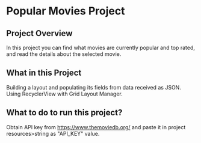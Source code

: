 # Popular Movies Project

## Project Overview
In this project you can find what movies are currently popular and top rated, and read the details about the selected movie.

## What in this Project

Building a layout and populating its fields from data received as JSON. Using RecyclerView with Grid Layout Manager.

## What to do to run this project?
Obtain API key from https://www.themoviedb.org/ and paste it in project resources>string as "API_KEY" value.
